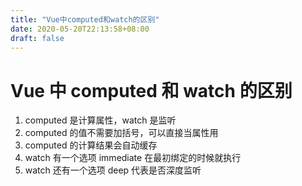 ```yaml
---
title: "Vue中computed和watch的区别"
date: 2020-05-20T22:13:58+08:00
draft: false
---
```


# Vue 中 computed 和 watch 的区别

1. computed 是计算属性，watch 是监听
2. computed 的值不需要加括号，可以直接当属性用
3. computed 的计算结果会自动缓存
4. watch 有一个选项 immediate 在最初绑定的时候就执行
5. watch 还有一个选项 deep 代表是否深度监听
